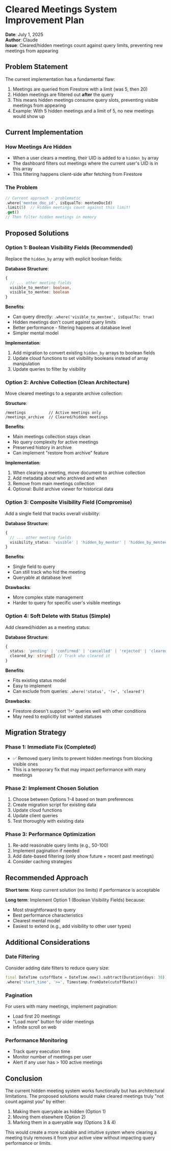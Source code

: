 # Cleared Meetings System Improvement Plan

**Date**: July 1, 2025  
**Author**: Claude  
**Issue**: Cleared/hidden meetings count against query limits, preventing new meetings from appearing

## Problem Statement

The current implementation has a fundamental flaw:
1. Meetings are queried from Firestore with a limit (was 5, then 20)
2. Hidden meetings are filtered out **after** the query
3. This means hidden meetings consume query slots, preventing visible meetings from appearing
4. Example: With 5 hidden meetings and a limit of 5, no new meetings would show up

## Current Implementation

### How Meetings Are Hidden
- When a user clears a meeting, their UID is added to a `hidden_by` array
- The dashboard filters out meetings where the current user's UID is in this array
- This filtering happens client-side after fetching from Firestore

### The Problem
```dart
// Current approach - problematic
.where('mentee_doc_id', isEqualTo: menteeDocId)
.limit(5)  // Hidden meetings count against this limit!
.get()
// Then filter hidden meetings in memory
```

## Proposed Solutions

### Option 1: Boolean Visibility Fields (Recommended)
Replace the `hidden_by` array with explicit boolean fields:

**Database Structure**:
```typescript
{
  // ... other meeting fields
  visible_to_mentor: boolean,
  visible_to_mentee: boolean
}
```

**Benefits**:
- Can query directly: `.where('visible_to_mentee', isEqualTo: true)`
- Hidden meetings don't count against query limits
- Better performance - filtering happens at database level
- Simpler mental model

**Implementation**:
1. Add migration to convert existing `hidden_by` arrays to boolean fields
2. Update cloud functions to set visibility booleans instead of array manipulation
3. Update queries to filter by visibility

### Option 2: Archive Collection (Clean Architecture)
Move cleared meetings to a separate archive collection:

**Structure**:
```
/meetings          // Active meetings only
/meetings_archive  // Cleared/hidden meetings
```

**Benefits**:
- Main meetings collection stays clean
- No query complexity for active meetings
- Preserved history in archive
- Can implement "restore from archive" feature

**Implementation**:
1. When clearing a meeting, move document to archive collection
2. Add metadata about who archived and when
3. Remove from main meetings collection
4. Optional: Build archive viewer for historical data

### Option 3: Composite Visibility Field (Compromise)
Add a single field that tracks overall visibility:

**Database Structure**:
```typescript
{
  // ... other meeting fields
  visibility_status: 'visible' | 'hidden_by_mentor' | 'hidden_by_mentee' | 'hidden_by_both'
}
```

**Benefits**:
- Single field to query
- Can still track who hid the meeting
- Queryable at database level

**Drawbacks**:
- More complex state management
- Harder to query for specific user's visible meetings

### Option 4: Soft Delete with Status (Simple)
Add cleared/hidden as a meeting status:

**Database Structure**:
```typescript
{
  status: 'pending' | 'confirmed' | 'cancelled' | 'rejected' | 'cleared',
  cleared_by: string[] // Track who cleared it
}
```

**Benefits**:
- Fits existing status model
- Easy to implement
- Can exclude from queries: `.where('status', '!=', 'cleared')`

**Drawbacks**:
- Firestore doesn't support '!=' queries well with other conditions
- May need to explicitly list wanted statuses

## Migration Strategy

### Phase 1: Immediate Fix (Completed)
- ✅ Removed query limits to prevent hidden meetings from blocking visible ones
- This is a temporary fix that may impact performance with many meetings

### Phase 2: Implement Chosen Solution
1. Choose between Options 1-4 based on team preferences
2. Create migration script for existing data
3. Update cloud functions
4. Update client queries
5. Test thoroughly with existing data

### Phase 3: Performance Optimization
1. Re-add reasonable query limits (e.g., 50-100)
2. Implement pagination if needed
3. Add date-based filtering (only show future + recent past meetings)
4. Consider caching strategies

## Recommended Approach

**Short term**: Keep current solution (no limits) if performance is acceptable

**Long term**: Implement Option 1 (Boolean Visibility Fields) because:
- Most straightforward to query
- Best performance characteristics  
- Clearest mental model
- Easiest to extend (e.g., add visibility to other user types)

## Additional Considerations

### Date Filtering
Consider adding date filters to reduce query size:
```dart
final DateTime cutoffDate = DateTime.now().subtract(Duration(days: 30));
.where('start_time', '>=', Timestamp.fromDate(cutoffDate))
```

### Pagination
For users with many meetings, implement pagination:
- Load first 20 meetings
- "Load more" button for older meetings
- Infinite scroll on web

### Performance Monitoring
- Track query execution time
- Monitor number of meetings per user
- Alert if any user has > 100 active meetings

## Conclusion

The current hidden meeting system works functionally but has architectural limitations. The proposed solutions would make cleared meetings truly "not count against you" by either:
1. Making them queryable as hidden (Option 1)
2. Moving them elsewhere (Option 2)
3. Marking them in a queryable way (Options 3 & 4)

This would create a more scalable and intuitive system where clearing a meeting truly removes it from your active view without impacting query performance or limits.